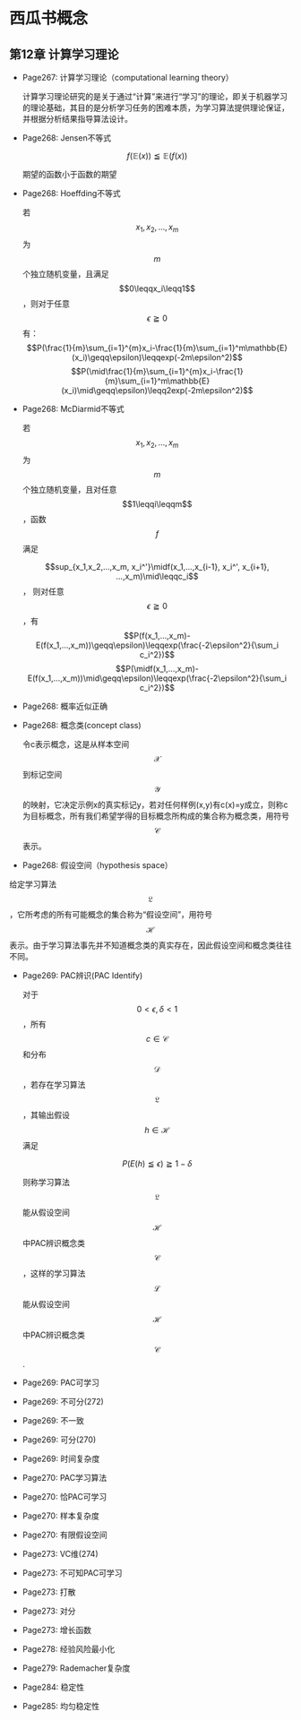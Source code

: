 # 西瓜书概念
## 第12章 计算学习理论
- Page267: 计算学习理论（computational learning theory）

    计算学习理论研究的是关于通过“计算”来进行“学习”的理论，即关于机器学习的理论基础，其目的是分析学习任务的困难本质，为学习算法提供理论保证，并根据分析结果指导算法设计。

- Page268: Jensen不等式

    $$f(\mathbb{E}(x)) \leqq \mathbb{E}(f(x))$$

    期望的函数小于函数的期望

- Page268: Hoeffding不等式

    若$$x_1,x_2,...,x_m$$为$$m$$个独立随机变量，且满足$$0\leqqx_i\leqq1$$，则对于任意$$\epsilon\geqq0$$有：
    $$P(\frac{1}{m}\sum_{i=1}^{m}x_i-\frac{1}{m}\sum_{i=1}^m\mathbb{E}(x_i)\geqq\epsilon)\leqqexp(-2m\epsilon^2)$$
    $$P(\mid\frac{1}{m}\sum_{i=1}^{m}x_i-\frac{1}{m}\sum_{i=1}^m\mathbb{E}(x_i)\mid\geqq\epsilon)\leqq2exp(-2m\epsilon^2)$$

- Page268: McDiarmid不等式

    若$$x_1,x_2,...,x_m$$为$$m$$个独立随机变量，且对任意$$1\leqqi\leqqm$$，函数$$f$$满足

    $$sup_{x_1,x_2,...,x_m, x_i^'}\midf(x_1,...,x_{i-1}, x_i^', x_{i+1}, ...,x_m)\mid\leqqc_i$$，
    则对任意$$\epsilon\geqq0$$，有
    $$P(f(x_1,...,x_m)-E(f(x_1,...,x_m))\geqq\epsilon)\leqqexp(\frac{-2\epsilon^2}{\sum_i c_i^2})$$
    $$P(\midf(x_1,...,x_m)-E(f(x_1,...,x_m))\mid\geqq\epsilon)\leqqexp(\frac{-2\epsilon^2}{\sum_i c_i^2})$$
- Page268: 概率近似正确
- Page268: 概念类(concept class)

    令c表示概念，这是从样本空间$$\mathcal{X}$$到标记空间$$\mathcal{Y}$$的映射，它决定示例x的真实标记y，若对任何样例(x,y)有c(x)=y成立，则称c为目标概念，所有我们希望学得的目标概念所构成的集合称为概念类，用符号$$\mathcal{C}$$表示。

- Page268: 假设空间（hypothesis space）

给定学习算法$$\mathfrak{L}$$，它所考虑的所有可能概念的集合称为“假设空间”，用符号$$\mathcal{H}$$表示。由于学习算法事先并不知道概念类的真实存在，因此假设空间和概念类往往不同。

- Page269: PAC辨识(PAC Identify)

    对于$$0<\epsilon, \delta<1$$，所有$$c\in\mathcal{C}$$和分布$$\mathcal{D}$$，若存在学习算法$$\mathfrak{L}$$，其输出假设$$h\in\mathcal{H}$$满足

    $$P(E(h)\leqq\epsilon)\geqq1-\delta$$

    则称学习算法$$\mathfrak{L}$$能从假设空间$$\mathcal{H}$$中PAC辨识概念类$$\mathcal{C}$$，这样的学习算法$$\mathcal{L}$$能从假设空间$$\mathcal{H}$$中PAC辨识概念类$$\mathcal{C}$$.

- Page269: PAC可学习
- Page269: 不可分(272)
- Page269: 不一致
- Page269: 可分(270)
- Page269: 时间复杂度
- Page270: PAC学习算法
- Page270: 恰PAC可学习
- Page270: 样本复杂度
- Page270: 有限假设空间
- Page273: VC维(274)
- Page273: 不可知PAC可学习
- Page273: 打散
- Page273: 对分
- Page273: 增长函数
- Page278: 经验风险最小化
- Page279: Rademacher复杂度
- Page284: 稳定性
- Page285: 均匀稳定性
